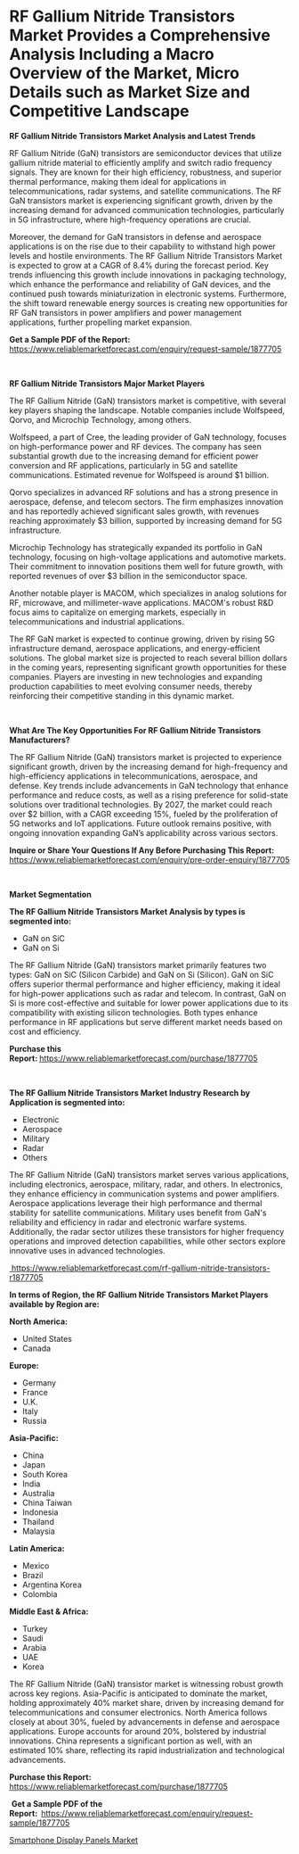 <p><h1>RF Gallium Nitride Transistors Market Provides a Comprehensive Analysis Including a Macro Overview of the Market, Micro Details such as Market Size and Competitive Landscape</h1></p><p><strong>RF Gallium Nitride Transistors Market Analysis and Latest Trends</strong></p>
<p><p>RF Gallium Nitride (GaN) transistors are semiconductor devices that utilize gallium nitride material to efficiently amplify and switch radio frequency signals. They are known for their high efficiency, robustness, and superior thermal performance, making them ideal for applications in telecommunications, radar systems, and satellite communications. The RF GaN transistors market is experiencing significant growth, driven by the increasing demand for advanced communication technologies, particularly in 5G infrastructure, where high-frequency operations are crucial. </p><p>Moreover, the demand for GaN transistors in defense and aerospace applications is on the rise due to their capability to withstand high power levels and hostile environments. The RF Gallium Nitride Transistors Market is expected to grow at a CAGR of 8.4% during the forecast period. Key trends influencing this growth include innovations in packaging technology, which enhance the performance and reliability of GaN devices, and the continued push towards miniaturization in electronic systems. Furthermore, the shift toward renewable energy sources is creating new opportunities for RF GaN transistors in power amplifiers and power management applications, further propelling market expansion.</p></p>
<p><strong>Get a Sample PDF of the Report:&nbsp;</strong> <a href="https://www.reliablemarketforecast.com/enquiry/request-sample/1877705?utm_campaign=1134&utm_medium=2&utm_source=Github&utm_content=ia&utm_term=13022025&utm_id=rf-gallium-nitride-transistors">https://www.reliablemarketforecast.com/enquiry/request-sample/1877705</a></p>
<p>&nbsp;</p>
<p><strong>RF Gallium Nitride Transistors Major Market Players</strong></p>
<p><p>The RF Gallium Nitride (GaN) transistors market is competitive, with several key players shaping the landscape. Notable companies include Wolfspeed, Qorvo, and Microchip Technology, among others.</p><p>Wolfspeed, a part of Cree, the leading provider of GaN technology, focuses on high-performance power and RF devices. The company has seen substantial growth due to the increasing demand for efficient power conversion and RF applications, particularly in 5G and satellite communications. Estimated revenue for Wolfspeed is around $1 billion.</p><p>Qorvo specializes in advanced RF solutions and has a strong presence in aerospace, defense, and telecom sectors. The firm emphasizes innovation and has reportedly achieved significant sales growth, with revenues reaching approximately $3 billion, supported by increasing demand for 5G infrastructure.</p><p>Microchip Technology has strategically expanded its portfolio in GaN technology, focusing on high-voltage applications and automotive markets. Their commitment to innovation positions them well for future growth, with reported revenues of over $3 billion in the semiconductor space.</p><p>Another notable player is MACOM, which specializes in analog solutions for RF, microwave, and millimeter-wave applications. MACOM's robust R&D focus aims to capitalize on emerging markets, especially in telecommunications and industrial applications.</p><p>The RF GaN market is expected to continue growing, driven by rising 5G infrastructure demand, aerospace applications, and energy-efficient solutions. The global market size is projected to reach several billion dollars in the coming years, representing significant growth opportunities for these companies. Players are investing in new technologies and expanding production capabilities to meet evolving consumer needs, thereby reinforcing their competitive standing in this dynamic market.</p></p>
<p>&nbsp;</p>
<p><strong>What Are The Key Opportunities For RF Gallium Nitride Transistors Manufacturers?</strong></p>
<p><p>The RF Gallium Nitride (GaN) transistors market is projected to experience significant growth, driven by the increasing demand for high-frequency and high-efficiency applications in telecommunications, aerospace, and defense. Key trends include advancements in GaN technology that enhance performance and reduce costs, as well as a rising preference for solid-state solutions over traditional technologies. By 2027, the market could reach over $2 billion, with a CAGR exceeding 15%, fueled by the proliferation of 5G networks and IoT applications. Future outlook remains positive, with ongoing innovation expanding GaN’s applicability across various sectors.</p></p>
<p><strong>Inquire or Share Your Questions If Any Before Purchasing This Report:</strong> <a href="https://www.reliablemarketforecast.com/enquiry/pre-order-enquiry/1877705?utm_campaign=1134&utm_medium=2&utm_source=Github&utm_content=ia&utm_term=13022025&utm_id=rf-gallium-nitride-transistors">https://www.reliablemarketforecast.com/enquiry/pre-order-enquiry/1877705</a></p>
<p>&nbsp;</p>
<p><strong>Market Segmentation</strong></p>
<p><strong>The RF Gallium Nitride Transistors Market Analysis by types is segmented into:</strong></p>
<p><ul><li>GaN on SiC</li><li>GaN on Si</li></ul></p>
<p><p>The RF Gallium Nitride (GaN) transistors market primarily features two types: GaN on SiC (Silicon Carbide) and GaN on Si (Silicon). GaN on SiC offers superior thermal performance and higher efficiency, making it ideal for high-power applications such as radar and telecom. In contrast, GaN on Si is more cost-effective and suitable for lower power applications due to its compatibility with existing silicon technologies. Both types enhance performance in RF applications but serve different market needs based on cost and efficiency.</p></p>
<p><strong>Purchase this Report:&nbsp;</strong><a href="https://www.reliablemarketforecast.com/purchase/1877705?utm_campaign=1134&utm_medium=2&utm_source=Github&utm_content=ia&utm_term=13022025&utm_id=rf-gallium-nitride-transistors">https://www.reliablemarketforecast.com/purchase/1877705</a></p>
<p>&nbsp;</p>
<p><strong>The RF Gallium Nitride Transistors Market Industry Research by Application is segmented into:</strong></p>
<p><ul><li>Electronic</li><li>Aerospace</li><li>Military</li><li>Radar</li><li>Others</li></ul></p>
<p><p>The RF Gallium Nitride (GaN) transistors market serves various applications, including electronics, aerospace, military, radar, and others. In electronics, they enhance efficiency in communication systems and power amplifiers. Aerospace applications leverage their high performance and thermal stability for satellite communications. Military uses benefit from GaN's reliability and efficiency in radar and electronic warfare systems. Additionally, the radar sector utilizes these transistors for higher frequency operations and improved detection capabilities, while other sectors explore innovative uses in advanced technologies.</p></p>
<p><a href="https://www.reliablemarketforecast.com/rf-gallium-nitride-transistors-r1877705?utm_campaign=1134&utm_medium=2&utm_source=Github&utm_content=ia&utm_term=13022025&utm_id=rf-gallium-nitride-transistors">&nbsp;https://www.reliablemarketforecast.com/rf-gallium-nitride-transistors-r1877705</a></p>
<p><strong>In terms of Region, the RF Gallium Nitride Transistors Market Players available by Region are:</strong></p>
<p>
    <p> <strong> North America: </strong>
        <ul>
            <li>United States</li>
            <li>Canada</li>
        </ul>
        </p> 
    <p> <strong> Europe: </strong>
        <ul>
            <li>Germany</li>
            <li>France</li>
            <li>U.K.</li>
            <li>Italy</li>
            <li>Russia</li>
        </ul>
        </p> 
    <p> <strong> Asia-Pacific: </strong>
        <ul>
            <li>China</li>
            <li>Japan</li>
            <li>South Korea</li>
            <li>India</li>
            <li>Australia</li>
            <li>China Taiwan</li>
            <li>Indonesia</li>
            <li>Thailand</li>
            <li>Malaysia</li>
        </ul>
        </p> 
    <p> <strong> Latin America: </strong>
        <ul>
            <li>Mexico</li>
            <li>Brazil</li>
            <li>Argentina Korea</li>
            <li>Colombia</li>
        </ul>
        </p> 
    <p> <strong> Middle East & Africa: </strong>
        <ul>
            <li>Turkey</li>
            <li>Saudi</li>
            <li>Arabia</li>
            <li>UAE</li>
            <li>Korea</li>
        </ul>
    </p>
    </p>
<p><p>The RF Gallium Nitride (GaN) transistor market is witnessing robust growth across key regions. Asia-Pacific is anticipated to dominate the market, holding approximately 40% market share, driven by increasing demand for telecommunications and consumer electronics. North America follows closely at about 30%, fueled by advancements in defense and aerospace applications. Europe accounts for around 20%, bolstered by industrial innovations. China represents a significant portion as well, with an estimated 10% share, reflecting its rapid industrialization and technological advancements.</p></p>
<p><strong>Purchase this Report: </strong><a href="https://www.reliablemarketforecast.com/purchase/1877705?utm_campaign=1134&utm_medium=2&utm_source=Github&utm_content=ia&utm_term=13022025&utm_id=rf-gallium-nitride-transistors">https://www.reliablemarketforecast.com/purchase/1877705</a></p>
<p>&nbsp;<strong>Get a Sample PDF of the Report:&nbsp;&nbsp;</strong><a href="https://www.reliablemarketforecast.com/enquiry/request-sample/1877705?utm_campaign=1134&utm_medium=2&utm_source=Github&utm_content=ia&utm_term=13022025&utm_id=rf-gallium-nitride-transistors">https://www.reliablemarketforecast.com/enquiry/request-sample/1877705</a></p>
<p><strong></strong></p>
<p><p><a href="https://github.com/BryceTownsendr/Market-Research-Report-List-7/blob/main/smartphone-display-panels-market.md?utm_campaign=1134&utm_medium=2&utm_source=Github&utm_content=ia&utm_term=13022025&utm_id=rf-gallium-nitride-transistors">Smartphone Display Panels Market</a></p></p>